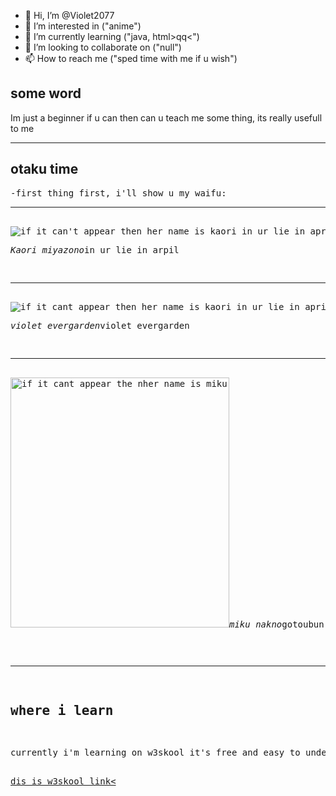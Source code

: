 - 👋 Hi, I’m @Violet2077
- 👀 I’m interested in ("anime")
- 🌱 I’m currently learning ("java, html>q<frontend>q<")
- 💞️ I’m looking to collaborate on ("null")
- 📫 How to reach me ("sped time with me if u wish")
       
<!DOCTYPE html>
<body>
<html>
<h2> some word </h2>
<p> Im just a beginner if u can then can u teach me some thing, its really usefull to me </p>
<hr>
<h2>otaku time</h2>
<pre>
-first thing first, i'll show u my waifu:
<hr>
<img src="https://brokenpanda.net/wp-content/uploads/Kaori-Miyazono-Wallpapers-2020.jpg" alt="if it can't appear then her name is kaori in ur lie in april">
<p><cite>Kaori miyazono</cite>in ur lie in arpil</p>
<hr>
<img src="https://s3.eu-west-1.amazonaws.com/images.geeknative.com/wp-content/uploads/2019/07/19215203/violet-evergarden.jpg" alt="if it cant appear then her name is kaori in ur lie in april">
<p><cite>violet evergarden</cite>violet evergarden</p>
<hr>
<img src="https://www.nawpic.com/media/2020/miku-nakano-nawpic.jpg" width="350" height="400" alt="if it cant appear the nher name is miku nakano"
<p><cite>miku nakno</cite>gotoubun no hanayome</p>
<pre>
<hr>
<h2>where i learn </h2>
<p>currently i'm learning on w3skool it's free and easy to understand </p>
<a href="https://www.w3schools.com/html/html_headings.asp">dis is w3skool link<
  
  
<!---
Violet2077/Violet2077 is a ✨ special ✨ repository because its `README.md` (this file) appears on your GitHub profile.
You can click the Preview link to take a look at your changes.
--->
